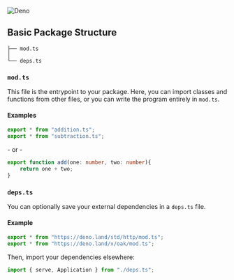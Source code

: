 ![Deno](https://img.shields.io/static/v1?label=Framework&message=Deno&color=black&logo=deno&logoColor=white&style=for-the-badge)
## Basic Package Structure

```
├── mod.ts
│
└── deps.ts
```

### `mod.ts`

This file is the entrypoint to your package. Here, you can import classes and functions from other files, or you can write the program entirely in `mod.ts`.

#### Examples
```ts
export * from "addition.ts";
export * from "subtraction.ts";
```
\- or -
```ts
export function add(one: number, two: number){
    return one + two;
}
```

### `deps.ts`

You can optionally save your external dependencies in a `deps.ts` file.

#### Example
```ts
export * from "https://deno.land/std/http/mod.ts";
export * from "https://deno.land/x/oak/mod.ts";
```
Then, import your dependencies elsewhere:
```ts
import { serve, Application } from "./deps.ts";
```